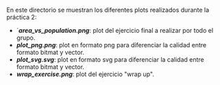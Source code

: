 En este directorio se muestran los diferentes plots realizados durante la práctica 2:
- ´***area_vs_population.png***: plot del ejercicio final a realizar por todo el grupo.
- ***plot_png.png***: plot en formato png para diferenciar la calidad entre formato bitmat y vector.
- ***plot_svg.svg***: plot en formato svg para diferenciar la calidad entre formato bitmat y vector.
- ***wrap_exercise.png***: plot del ejercicio "wrap up".
